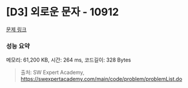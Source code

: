 # [D3] 외로운 문자 - 10912 

[문제 링크](https://swexpertacademy.com/main/code/problem/problemDetail.do?contestProbId=AXVJuEvqLAADFASe) 

### 성능 요약

메모리: 61,200 KB, 시간: 264 ms, 코드길이: 328 Bytes



> 출처: SW Expert Academy, https://swexpertacademy.com/main/code/problem/problemList.do